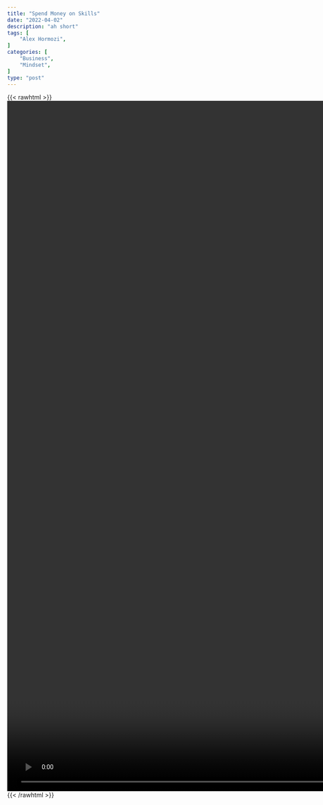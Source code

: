 ```yaml
---
title: "Spend Money on Skills"
date: "2022-04-02"
description: "ah short"
tags: [
    "Alex Hormozi",
]
categories: [
    "Business",
    "Mindset",
]
type: "post"
---
```

{{< rawhtml >}}
    <video style="height:40vh;width:auto" overflow="hidden" controls>
        <source src="https://clips.dev00ps.com/Alex_Hormozi/How_Would_You_Invest_25K_To_Make_1M.mp4" type="video/mp4"> 
    </video>
{{< /rawhtml >}}